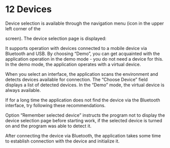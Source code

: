 # 12 Devices

Device selection is available through the navigation menu (icon in the upper left corner of the

screen). The device selection page is displayed:

It supports operation with devices connected to a mobile device via Bluetooth and USB. By choosing “Demo”, you can get acquainted with the application operation in the demo mode - you do not need a device for this. In the demo mode, the application operates with a virtual device.

When you select an interface, the application scans the environment and detects devices available for connection. The “Choose Device” field displays a list of detected devices. In the “Demo” mode, the virtual device is always available.

If for a long time the application does not find the device via the Bluetooth interface, try following these recommendations.

Option “Remember selected device” instructs the program not to display the device selection page before starting work, if the selected device is turned on and the program was able to detect it.

After connecting the device via Bluetooth, the application takes some time to establish connection with the device and initialize it.
